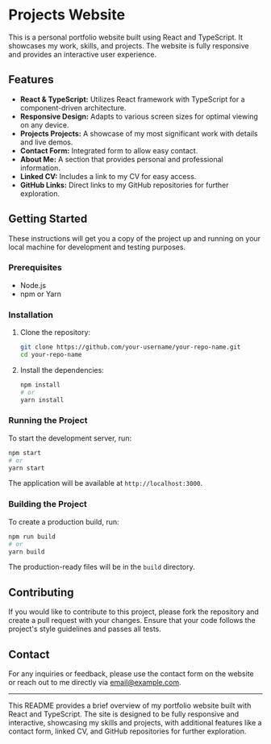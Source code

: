 # Projects Website

This is a personal portfolio website built using React and TypeScript. It showcases my work, skills, and projects. The website is fully responsive and provides an interactive user experience.

## Features

- **React & TypeScript:** Utilizes React framework with TypeScript for a component-driven architecture.
- **Responsive Design:** Adapts to various screen sizes for optimal viewing on any device.
- **Projects Projects:** A showcase of my most significant work with details and live demos.
- **Contact Form:** Integrated form to allow easy contact.
- **About Me:** A section that provides personal and professional information.
- **Linked CV:** Includes a link to my CV for easy access.
- **GitHub Links:** Direct links to my GitHub repositories for further exploration.

## Getting Started

These instructions will get you a copy of the project up and running on your local machine for development and testing purposes.

### Prerequisites

- Node.js
- npm or Yarn

### Installation

1. Clone the repository:
   ```bash
   git clone https://github.com/your-username/your-repo-name.git
   cd your-repo-name
   ```

2. Install the dependencies:
   ```bash
   npm install
   # or
   yarn install
   ```

### Running the Project

To start the development server, run:
```bash
npm start
# or
yarn start
```

The application will be available at `http://localhost:3000`.

### Building the Project

To create a production build, run:
```bash
npm run build
# or
yarn build
```

The production-ready files will be in the `build` directory.

## Contributing

If you would like to contribute to this project, please fork the repository and create a pull request with your changes. Ensure that your code follows the project's style guidelines and passes all tests.

## Contact

For any inquiries or feedback, please use the contact form on the website or reach out to me directly via [email@example.com](mailto:email@example.com).

---

This README provides a brief overview of my portfolio website built with React and TypeScript. The site is designed to be fully responsive and interactive, showcasing my skills and projects, with additional features like a contact form, linked CV, and GitHub repositories for further exploration.
